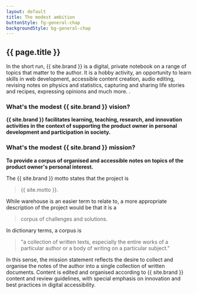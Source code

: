 ```yaml
---
layout: default
title: The modest ambition
buttonStyle: fg-general-chap
backgroundStyle: bg-general-chap
---
```


## {{ page.title }}

In the short run, {{ site.brand }} is a digital, private notebook on a range of topics that matter to the author.
It is a hobby activity, an opportunity to learn skills in web development, accessible content creation, audio editing, revising notes on physics and statistics, capturing and sharing life stories and recipes, expressing opinions and much more. .

### What's the modest {{ site.brand }} vision?

**{{ site.brand }} facilitates learning, teaching, research, and innovation activities in the context of supporting the product owner in personal development and participation in society.**

### What's the modest {{ site.brand }} mission?

**To provide a corpus of organised and accessible notes on topics of the product owner's personal interest.**

The {{ site.brand }} motto states that the project is

> {{ site.motto }}.

While warehouse is an easier term to relate to, a more appropriate description of the project would be that it is a

> corpus of challenges and solutions.

In dictionary terms, a corpus is

> "a collection of written texts, especially the entire works of a particular author or a body of writing on a particular subject."

In this sense, the mission statement reflects the desire to collect and organise the notes of the author into a single collection of written documents.
Content is edited and organised according to {{ site.brand }} content and review guidelines, with special emphasis on innovation and best practices in digital accessibility.